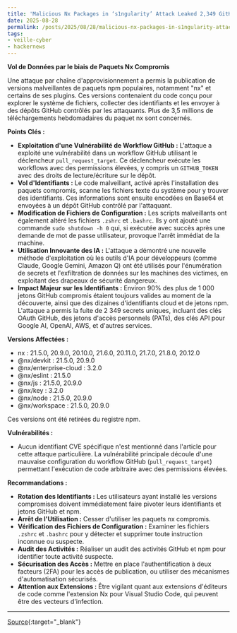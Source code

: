 ```yaml
---
title: 'Malicious Nx Packages in ‘s1ngularity’ Attack Leaked 2,349 GitHub, Cloud, and AI Credentials'
date: 2025-08-28
permalink: /posts/2025/08/28/malicious-nx-packages-in-s1ngularity-attack-leaked-2349-github-cloud-and-ai-credentials/
tags:
- veille-cyber
- hackernews
---
```

**Vol de Données par le biais de Paquets Nx Compromis**

Une attaque par chaîne d'approvisionnement a permis la publication de versions malveillantes de paquets npm populaires, notamment "nx" et certains de ses plugins. Ces versions contenaient du code conçu pour explorer le système de fichiers, collecter des identifiants et les envoyer à des dépôts GitHub contrôlés par les attaquants. Plus de 3,5 millions de téléchargements hebdomadaires du paquet nx sont concernés.

**Points Clés :**

*   **Exploitation d'une Vulnérabilité de Workflow GitHub :** L'attaque a exploité une vulnérabilité dans un workflow GitHub utilisant le déclencheur `pull_request_target`. Ce déclencheur exécute les workflows avec des permissions élevées, y compris un `GITHUB_TOKEN` avec des droits de lecture/écriture sur le dépôt.
*   **Vol d'Identifiants :** Le code malveillant, activé après l'installation des paquets compromis, scanne les fichiers texte du système pour y trouver des identifiants. Ces informations sont ensuite encodées en Base64 et envoyées à un dépôt GitHub contrôlé par l'attaquant.
*   **Modification de Fichiers de Configuration :** Les scripts malveillants ont également altéré les fichiers `.zshrc` et `.bashrc`. Ils y ont ajouté une commande `sudo shutdown -h 0` qui, si exécutée avec succès après une demande de mot de passe utilisateur, provoque l'arrêt immédiat de la machine.
*   **Utilisation Innovante des IA :** L'attaque a démontré une nouvelle méthode d'exploitation où les outils d'IA pour développeurs (comme Claude, Google Gemini, Amazon Q) ont été utilisés pour l'énumération de secrets et l'exfiltration de données sur les machines des victimes, en exploitant des drapeaux de sécurité dangereux.
*   **Impact Majeur sur les Identifiants :** Environ 90% des plus de 1 000 jetons GitHub compromis étaient toujours valides au moment de la découverte, ainsi que des dizaines d'identifiants cloud et de jetons npm. L'attaque a permis la fuite de 2 349 secrets uniques, incluant des clés OAuth GitHub, des jetons d'accès personnels (PATs), des clés API pour Google AI, OpenAI, AWS, et d'autres services.

**Versions Affectées :**

*   nx : 21.5.0, 20.9.0, 20.10.0, 21.6.0, 20.11.0, 21.7.0, 21.8.0, 20.12.0
*   @nx/devkit : 21.5.0, 20.9.0
*   @nx/enterprise-cloud : 3.2.0
*   @nx/eslint : 21.5.0
*   @nx/js : 21.5.0, 20.9.0
*   @nx/key : 3.2.0
*   @nx/node : 21.5.0, 20.9.0
*   @nx/workspace : 21.5.0, 20.9.0

Ces versions ont été retirées du registre npm.

**Vulnérabilités :**

*   Aucun identifiant CVE spécifique n'est mentionné dans l'article pour cette attaque particulière. La vulnérabilité principale découle d'une mauvaise configuration du workflow GitHub (`pull_request_target`) permettant l'exécution de code arbitraire avec des permissions élevées.

**Recommandations :**

*   **Rotation des Identifiants :** Les utilisateurs ayant installé les versions compromises doivent immédiatement faire pivoter leurs identifiants et jetons GitHub et npm.
*   **Arrêt de l'Utilisation :** Cesser d'utiliser les paquets nx compromis.
*   **Vérification des Fichiers de Configuration :** Examiner les fichiers `.zshrc` et `.bashrc` pour y détecter et supprimer toute instruction inconnue ou suspecte.
*   **Audit des Activités :** Réaliser un audit des activités GitHub et npm pour identifier toute activité suspecte.
*   **Sécurisation des Accès :** Mettre en place l'authentification à deux facteurs (2FA) pour les accès de publication, ou utiliser des mécanismes d'automatisation sécurisés.
*   **Attention aux Extensions :** Être vigilant quant aux extensions d'éditeurs de code comme l'extension Nx pour Visual Studio Code, qui peuvent être des vecteurs d'infection.

---
[Source](https://thehackernews.com/2025/08/malicious-nx-packages-in-s1ngularity.html){:target="_blank"}
